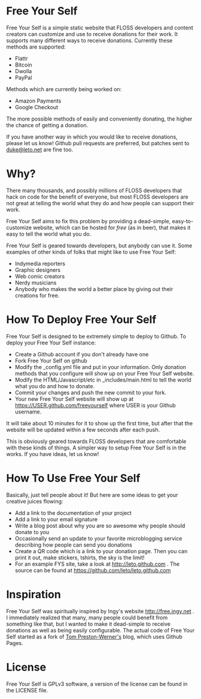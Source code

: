 # Free Your Self

Free Your Self is a simple static website that FLOSS developers and content
creators can customize and use to receive donations for their work. It supports
many different ways to receive donations. Currently these methods are
supported:

* Flattr
* Bitcoin
* Dwolla
* PayPal

Methods which are currently being worked on:

* Amazon Payments
* Google Checkout

The more possible methods of easily and conveniently donating, the higher the
chance of getting a donation.

If you have another way in which you would like to receive donations, please
let us know! Github pull requests are preferred, but patches sent to
duke@leto.net are fine too.

# Why?

There many thousands, and possibly millions of FLOSS developers that hack on
code for the benefit of everyone, but most FLOSS developers are not great at
telling the world what they do and how people can support their work.

Free Your Self aims to fix this problem by providing a dead-simple, easy-to-customize
website, which can be hosted for *free* (as in beer), that makes it easy to tell
the world what you do.

Free Your Self is geared towards developers, but anybody can use it. Some examples
of other kinds of folks that might like to use Free Your Self:

* Indymedia reporters
* Graphic designers
* Web comic creators
* Nerdy musicians
* Anybody who makes the world a better place by giving out their creations for free.

# How To Deploy Free Your Self

Free Your Self is designed to be extremely simple to deploy to Github. To deploy
your Free Your Self instance:

* Create a Github account if you don't already have one
* Fork Free Your Self on github
* Modify the _config.yml file and put in your information. Only donation methods
that you configure will show up on your Free Your Self website.
* Modify the HTML/Javascript/etc in _includes/main.html to tell the world what you do and how to donate.
* Commit your changes and push the new commit to your fork.
* Your new Free Your Self website will show up at https://USER.github.com/freeyourself where USER is your Github username.

It will take about 10 minutes for it to show up the first time, but after that the website
will be updated within a few seconds after each push.

This is obviously geared towards FLOSS developers that are comfortable with
these kinds of things.  A simpler way to setup Free Your Self is in the works.
If you have ideas, let us know!

# How To Use Free Your Self

Basically, just tell people about it! But here are some ideas to get your creative juices
flowing:

* Add a link to the documentation of your project
* Add a link to your email signature
* Write a blog post about why you are so awesome why people should donate to you
* Occasionally send an update to your favorite microblogging service describing how people
can send you donations
* Create a QR code which is a link to your donation page. Then you can print it out, make
stickers, tshirts, the sky is the limit!
* For an example FYS site, take a look at http://leto.github.com . The source can be found
at https://github.com/leto/leto.github.com 

# Inspiration

Free Your Self was spiritually inspired by Ingy's website http://free.ingy.net . I
immediately realized that many, many people could benefit from something like
that, but I wanted to make it dead-simple to receive donations as well as
being easily configurable. The actual code of Free Your Self started as a fork of
[Tom Preston-Werner's](http://tom.preston-werner.com) blog, which uses Github Pages.

# License

Free Your Self is GPLv3 software, a version of the license can be found in the
LICENSE file.
